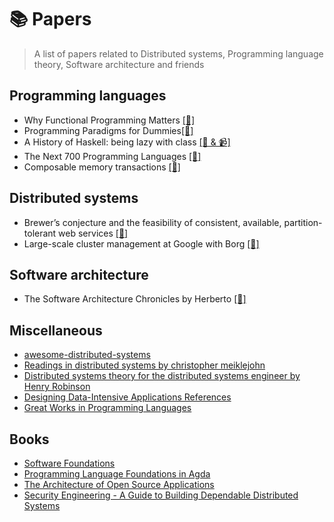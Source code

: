 # 📚 Papers 
> A list of papers related to Distributed systems, Programming language theory, Software architecture and friends

## Programming languages 
* Why Functional Programming Matters [[📄]](https://www.cs.kent.ac.uk/people/staff/dat/miranda/whyfp90.pdf)
* Programming Paradigms for Dummies[[📄]](https://www.info.ucl.ac.be/~pvr/VanRoyChapter.pdf)
* A History of Haskell: being lazy with class [[📄 & 📹]](https://www.microsoft.com/en-us/research/publication/a-history-of-haskell-being-lazy-with-class/)
* The Next 700 Programming Languages [[📄]](https://www.cs.cmu.edu/~crary/819-f09/Landin66.pdf)
* Composable memory transactions [[📄]](https://www.microsoft.com/en-us/research/publication/composable-memory-transactions/)

## Distributed systems
* Brewer’s conjecture and the feasibility of consistent, available, partition-tolerant web services [[📄]](https://users.ece.cmu.edu/~adrian/731-sp04/readings/GL-cap.pdf)
* Large-scale cluster management at Google with Borg [[📄]](https://storage.googleapis.com/pub-tools-public-publication-data/pdf/43438.pdf)


## Software architecture
* The Software Architecture Chronicles by Herberto [[🔗]](https://herbertograca.com/2017/07/03/the-software-architecture-chronicles/)

## Miscellaneous 
* [awesome-distributed-systems](https://github.com/theanalyst/awesome-distributed-systems)
* [Readings in distributed systems by christopher meiklejohn](http://christophermeiklejohn.com/distributed/systems/2013/07/12/readings-in-distributed-systems.html)
* [Distributed systems theory for the distributed systems engineer by Henry Robinson](http://www.the-paper-trail.org/post/2014-08-09-distributed-systems-theory-for-the-distributed-systems-engineer/)
* [Designing Data-Intensive Applications References](https://github.com/ept/ddia-references)
* [Great Works in Programming Languages](http://www.cis.upenn.edu/~bcpierce/courses/670Fall04/GreatWorksInPL.shtml)

## Books
* [Software Foundations](https://softwarefoundations.cis.upenn.edu/current/index.html)
* [Programming Language Foundations in Agda](https://plfa.github.io/)
* [The Architecture of Open Source Applications](http://aosabook.org/en/index.html)
* [Security Engineering - A Guide to Building
Dependable Distributed Systems](https://www.cl.cam.ac.uk/~rja14/book.html)
